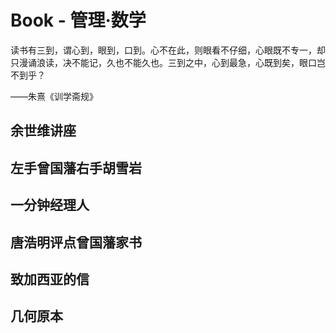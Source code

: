 # Book - 管理·数学

读书有三到，谓心到，眼到，口到。心不在此，则眼看不仔细，心眼既不专一，却只漫诵浪读，决不能记，久也不能久也。三到之中，心到最急，心既到矣，眼口岂不到乎？

——朱熹《训学斋规》

## 余世维讲座

## 左手曾国藩右手胡雪岩
## 一分钟经理人
## 唐浩明评点曾国藩家书
## 致加西亚的信
## 几何原本
